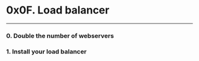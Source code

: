 # 0x0F. Load balancer

---
### 0. Double the number of webservers
### 1. Install your load balancer
